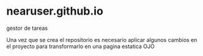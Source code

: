 # nearuser.github.io
gestor de tareas 

 Una vez que se crea el repositorio es necesario aplicar algunos cambios en el proyecto para transformarlo en una pagina estatica OJO 
